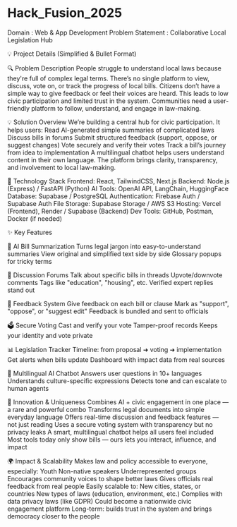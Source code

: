 # Hack_Fusion_2025

Domain : Web & App Development
Problem Statement : Collaborative Local Legislation Hub

💡 Project Details (Simplified & Bullet Format)

🔍 Problem Description
    People struggle to understand local laws because they're full of complex legal terms.
    There’s no single platform to view, discuss, vote on, or track the progress of local bills.
    Citizens don’t have a simple way to give feedback or feel their voices are heard.
    This leads to low civic participation and limited trust in the system.
    Communities need a user-friendly platform to follow, understand, and engage in law-making.

💡 Solution Overview
    We’re building a central hub for civic participation.
    It helps users:
    Read AI-generated simple summaries of complicated laws
    Discuss bills in forums
    Submit structured feedback (support, oppose, or suggest changes)
    Vote securely and verify their votes
    Track a bill’s journey from idea to implementation
    A multilingual chatbot helps users understand content in their own language.
    The platform brings clarity, transparency, and involvement to local law-making.

🤖 Technology Stack
    Frontend: React, TailwindCSS, Next.js
    Backend: Node.js (Express) / FastAPI (Python)
    AI Tools: OpenAI API, LangChain, HuggingFace
    Database: Supabase / PostgreSQL
    Authentication: Firebase Auth / Supabase Auth
    File Storage: Supabase Storage / AWS S3
    Hosting: Vercel (Frontend), Render / Supabase (Backend)
    Dev Tools: GitHub, Postman, Docker (if needed)


✨ Key Features

🧠 AI Bill Summarization
    Turns legal jargon into easy-to-understand summaries
    View original and simplified text side by side
    Glossary popups for tricky terms

💬 Discussion Forums
    Talk about specific bills in threads
    Upvote/downvote comments
    Tags like "education", "housing", etc.
    Verified expert replies stand out

📝 Feedback System
    Give feedback on each bill or clause
    Mark as "support", "oppose", or "suggest edit"
    Feedback is bundled and sent to officials

🗳 Secure Voting
    Cast and verify your vote
    Tamper-proof records
    Keeps your identity and vote private

📊 Legislation Tracker
    Timeline: from proposal ➜ voting ➜ implementation
    Get alerts when bills update
    Dashboard with impact data from real sources

🤖 Multilingual AI Chatbot
    Answers user questions in 10+ languages
    Understands culture-specific expressions
    Detects tone and can escalate to human agents

🌟 Innovation & Uniqueness
    Combines AI + civic engagement in one place — a rare and powerful combo
    Transforms legal documents into simple everyday language
    Offers real-time discussion and feedback features — not just reading
    Uses a secure voting system with transparency but no privacy leaks
    A smart, multilingual chatbot helps all users feel included
    Most tools today only show bills — ours lets you interact, influence, and impact

🌍 Impact & Scalability
    Makes law and policy accessible to everyone, especially:
    Youth
    Non-native speakers
    Underrepresented groups
    Encourages community voices to shape better laws
    Gives officials real feedback from real people
    Easily scalable to:
    New cities, states, or countries
    New types of laws (education, environment, etc.)
    Complies with data privacy laws (like GDPR)
    Could become a nationwide civic engagement platform
    Long-term: builds trust in the system and brings democracy closer to the people
